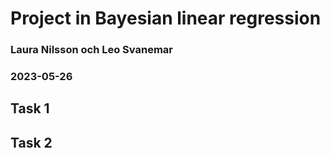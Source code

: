 # Project in Bayesian linear regression
### Laura Nilsson och Leo Svanemar 
### 2023-05-26

## Task 1

## Task 2
